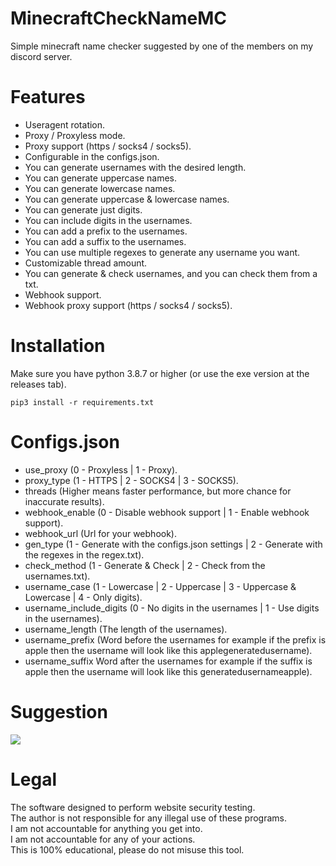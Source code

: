 # MinecraftCheckNameMC
 Simple minecraft name checker suggested by one of the members on my discord server.
 
# Features
 - Useragent rotation.<br/>
 - Proxy / Proxyless mode.<br/>
 - Proxy support (https / socks4 / socks5).<br/>
 - Configurable in the configs.json.<br/>
 - You can generate usernames with the desired length.<br/>
 - You can generate uppercase names.<br/>
 - You can generate lowercase names.<br/>
 - You can generate uppercase & lowercase names.<br/>
 - You can generate just digits.<br/>
 - You can include digits in the usernames.<br/>
 - You can add a prefix to the usernames.<br/>
 - You can add a suffix to the usernames.<br/>
 - You can use multiple regexes to generate any username you want.<br/>
 - Customizable thread amount.<br/>
 - You can generate & check usernames, and you can check them from a txt.<br/>
 - Webhook support.<br/>
 - Webhook proxy support (https / socks4 / socks5).

# Installation
 Make sure you have python 3.8.7 or higher (or use the exe version at the releases tab).<br/>
 ```
 pip3 install -r requirements.txt
 ``` 

# Configs.json
 - use_proxy (0 - Proxyless | 1 - Proxy).<br/>
 - proxy_type (1 - HTTPS | 2 - SOCKS4 | 3 - SOCKS5).<br/>
 - threads (Higher means faster performance, but more chance for inaccurate results).<br/>
 - webhook_enable (0 - Disable webhook support | 1 - Enable webhook support).<br/>
 - webhook_url (Url for your webhook).<br/>
 - gen_type (1 - Generate with the configs.json settings | 2 - Generate with the regexes in the regex.txt).<br/>
 - check_method (1 - Generate & Check | 2 - Check from the usernames.txt).<br/>
 - username_case (1 - Lowercase | 2 - Uppercase | 3 - Uppercase & Lowercase | 4 - Only digits).<br/>
 - username_include_digits (0 - No digits in the usernames | 1 - Use digits in the usernames).<br/>
 - username_length (The length of the usernames).<br/>
 - username_prefix (Word before the usernames for example if the prefix is apple then the username will look like this applegeneratedusername).<br/>
 - username_suffix Word after the usernames for example if the suffix is apple then the username will look like this generatedusernameapple).<br/>

# Suggestion
![](https://i.ibb.co/g6tWk8p/suggestion.png)
  
# Legal
 The software designed to perform website security testing.<br/>
 The author is not responsible for any illegal use of these programs.<br/>
 I am not accountable for anything you get into.<br/>
 I am not accountable for any of your actions.<br/>
 This is 100% educational, please do not misuse this tool.
 
